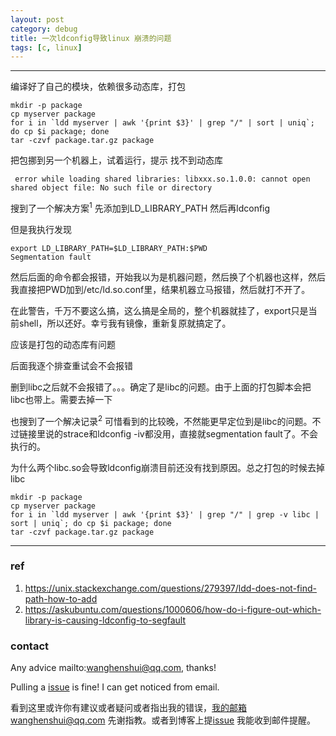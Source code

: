 ```yaml
---
layout: post
category: debug
title: 一次ldconfig导致linux 崩溃的问题
tags: [c, linux]
---
```


  

---

编译好了自己的模块，依赖很多动态库，打包

```shell
mkdir -p package
cp myserver package
for i in `ldd myserver | awk '{print $3}' | grep "/" | sort | uniq`; do cp $i package; done
tar -czvf package.tar.gz package
```



把包挪到另一个机器上，试着运行，提示  找不到动态库

```shell
 error while loading shared libraries: libxxx.so.1.0.0: cannot open shared object file: No such file or directory
```

 搜到了一个解决方案<sup>1</sup> 先添加到LD_LIBRARY_PATH 然后再ldconfig

但是我执行发现

```shell
export LD_LIBRARY_PATH=$LD_LIBRARY_PATH:$PWD
Segmentation fault
```

然后后面的命令都会报错，开始我以为是机器问题，然后换了个机器也这样，然后我直接把PWD加到/etc/ld.so.conf里，结果机器立马报错，然后就打不开了。

在此警告，千万不要这么搞，这么搞是全局的，整个机器就挂了，export只是当前shell，所以还好。幸亏我有镜像，重新复原就搞定了。

应该是打包的动态库有问题

后面我逐个排查重试会不会报错

删到libc之后就不会报错了。。。确定了是libc的问题。由于上面的打包脚本会把libc也带上。需要去掉一下

也搜到了一个解决记录<sup>2</sup> 可惜看到的比较晚，不然能更早定位到是libc的问题。不过链接里说的strace和ldconfig -iv都没用，直接就segmentation fault了。不会执行的。



为什么两个libc.so会导致ldconfig崩溃目前还没有找到原因。总之打包的时候去掉libc

```shell
mkdir -p package
cp myserver package
for i in `ldd myserver | awk '{print $3}' | grep "/" | grep -v libc | sort | uniq`; do cp $i package; done
tar -czvf package.tar.gz package
```



----

### ref

1. https://unix.stackexchange.com/questions/279397/ldd-does-not-find-path-how-to-add
2. https://askubuntu.com/questions/1000606/how-do-i-figure-out-which-library-is-causing-ldconfig-to-segfault

### contact

Any advice mailto:wanghenshui@qq.com, thanks! 

Pulling a [issue](https://github.com/wanghenshui/wanghenshui.github.io/issues/new) is fine! I can get noticed from email.

看到这里或许你有建议或者疑问或者指出我的错误，我的邮箱wanghenshui@qq.com 先谢指教。或者到博客上提[issue](https://github.com/wanghenshui/wanghenshui.github.io/issues/new) 我能收到邮件提醒。